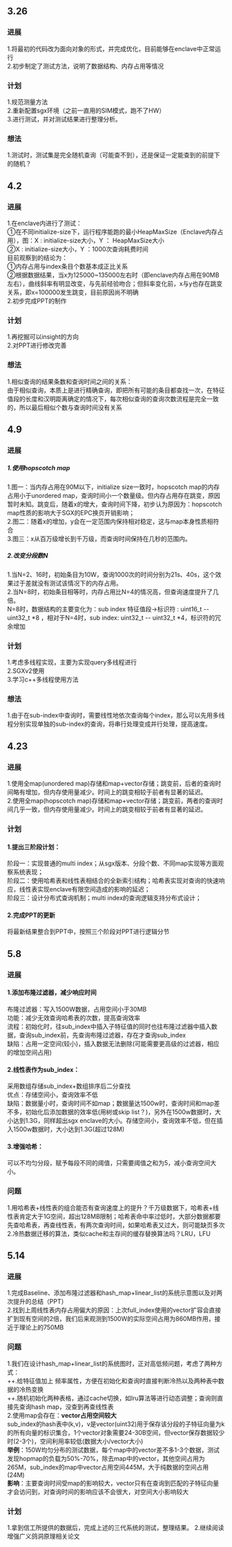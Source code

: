 ## 3.26
### 进展
1.将最初的代码改为面向对象的形式，并完成优化，目前能够在enclave中正常运行  
2.初步制定了测试方法，说明了数据结构、内存占用等情况  
### 计划
1.规范测量方法  
2.重新配置sgx环境（之前一直用的SIM模式，跑不了HW）  
3.进行测试，并对测试结果进行整理分析。
### 想法
1.测试时，测试集是完全随机查询（可能查不到），还是保证一定能查到的前提下的随机？

## 4.2
### 进展
1.在enclave内进行了测试：  
    ①在不同initialize-size下，运行程序能跑的最小HeapMaxSize（Enclave内存占用），图：X : initialize-size大小，Y ： HeapMaxSize大小  
    ②X : initialize-size大小，Y ：1000次查询耗费时间  
    目前观察到的结论为：  
    ①内存占用与index条目个数基本成正比关系  
    ②根据数据结果，当x为125000~135000左右时（即enclave内存占用在90MB左右），曲线斜率有明显改变，与先前经验吻合；但斜率变化前，x与y也存在跳变关系，即x=100000发生跳变，目前原因尚不明确  
2.初步完成PPT的制作
### 计划
1.再挖掘可以insight的方向  
2.对PPT进行修改完善  
### 想法  
1.相似查询的结果条数和查询时间之间的关系：  
    由于相似查询，本质上是进行精确查询，即把所有可能的条目都查找一次，在特征值段的长度和汉明距离确定的情况下，每次相似查询的查询次数流程是完全一致的，所以最后相似个数与查询时间没有关系

## 4.9
### 进展
##### 1.使用hopscotch map
1.图一：当内存占用在90M以下，initialize size一致时，hopscotch map的内存占用小于unordered map，查询时间小一个数量级。但内存占用存在跳变，原因暂时未知。跳变后，随着x的增大，查询时间下降，初步认为原因为：hopscotch map性质的影响大于SGX的EPC换页开销影响；  
2.图二：随着x的增加，y会在一定范围内保持相对稳定，这与map本身性质相符合  
3.图三：x从百万级增长到千万级，而查询时间保持在几秒的范围内。  
##### 2.改变分段数N
1.当N=2、16时，初始条目为10W，查询1000次的时间分别为21s、40s，这个效果过于差就没有测试该情况下的内存占用。  
2.当N=8时，初始条目相等时，内存占用比N=4的情况高，但查询速度提升了几倍。  
N=8时，数据结构的主要变化为：sub index 特征值段->标识符 : uint16_t -- uint32_t *8 ，相对于N=4时，sub index: uint32_t -- uint32_t *4，标识符的冗余增加
### 计划
1.考虑多线程实现，主要为实现query多线程进行  
2.SGXv2使用  
3.学习c++多线程使用方法
### 想法
1.由于在sub-index中查询时，需要线性地依次查询每个index，那么可以先用多线程分别实现单独的sub-index的查询，将串行处理变成并行处理，提高速度。

## 4.23  
### 进展 
1.使用全map(unordered map)存储和map+vector存储；跳变前，后者的查询时间略有增加，但内存使用量减少。时间上的跳变相较于前者有显著的延迟。  
2.使用全map(hopscotch map)存储和map+vector存储；跳变前，两者的查询时间几乎一致，但内存使用量减少。时间上的跳变相较于前者有显著的延迟。  
### 计划  
#### 1.提出三阶段计划：  
阶段一：实现普通的multi index；从sgx版本、分段个数、不同map实现等方面观察系统表现；  
阶段二：使用哈希表和线性表相结合的全新索引结构；哈希表实现对查询的快速响应，线性表实现enclave有限空间造成的影响的延迟；  
阶段三：设计分布式查询机制；multi index的查询逻辑支持分布式设计；  
#### 2.完成PPT的更新  
将最新结果整合到PPT中，按照三个阶段对PPT进行逻辑分节

## 5.8  
### 进展  
#### 1.添加布隆过滤器，减少响应时间  
布隆过滤器：写入1500W数据，占用空间小于30MB  
功能：减少无效查询哈希表的次数，提高查询效率  
流程：初始化时，往sub_index中插入子特征值的同时也往布隆过滤器中插入数据，查询sub_index前，先查询布隆过滤器，存在才查询sub_index  
缺陷：占用一定空间(较小)，插入数据无法删除(可能需要更高级的过滤器，相应的增加空间占用)  
#### 2.线性表作为sub_index：  
采用数组存储sub_index+数组排序后二分查找  
优点：存储空间小，查询效率不低  
缺陷：数据量小时，查询时间不如map；数据量达1500w时，查询时间和map差不多，初始化后添加数据的效率低(用树或skip list？)，另外在1500w数据时，大小达到1.3G，同样超出sgx enclave的大小。存储空间小，查询效率不低，但在插入1500w数据时，大小达到1.3G(超过128M)  
#### 3.增强哈希：  
可以不均匀分段，赋予每段不同的阈值，只需要阈值之和为5，减小查询空间大小。  
### 问题
1.用哈希表+线性表的组合能否有查询速度上的提升？千万级数据下，哈希表+线性表肯定大于1G空间，超出128MB限制；哈希表命中率过低时，大部分数据都要先查哈希表，再查线性表，有两次查询时间，如果哈希表又过大，则可能缺页多次  
2.冷热数据迁移的算法，类似cache和主存间的缓存替换算法吗？LRU，LFU

## 5.14
### 进展  
1.完成Baseline、添加布隆过滤器和hash_map+linear_list的系统示意图以及对两次提升的总结（PPT）  
2.找到上周线性表内存占用偏大的原因：上次full_index使用的vector扩容会直接扩到现有空间的2倍，我们后来观测到1500W的实际空间占用为860MB作用，接近于理论上的750MB  
### 问题  
1.我们在设计hash_map+linear_list的系统图时，正对高低频问题，考虑了两种方式：  
++.给特征值加上 频率属性，方便在初始化和查询时直接判断冷热以及两种表中数据的冷热变换  
++.随机初始化两种表格，通过cache切换，如lru算法等进行动态调整；查询则直接先查询hash map，没查到再查线性表  
2.使用map会存在：**vector占用空间较大**  
sub_index的hash表中(k,v)，v是vector(uint32)用于保存该分段的子特征向量为k的所有向量的标识集合，1个vector对象需要24-30B空间，但vector保存数据较少时(2-3个)，空间利用率较低(数据大小/vector大小)  
**举例**：150W均匀分布的测试数据，每个map中的vector差不多1-3个数据，测试发现hopmap的负载为50%-70%，除去map中的vector，其他空间占用为265M，sub_index的map中vector占用空间445M，大于纯数据的空间占用(24M)  
**影响**：主要查询时间受map的影响较大，vector只有在查询到匹配的子特征向量才会访问到，对查询时间的影响应该不会很大，对空间大小影响较大
### 计划  
1.拿到信工所提供的数据后，完成上述的三代系统的测试，整理结果。
2.继续阅读增强广义鸽洞原理相关论文